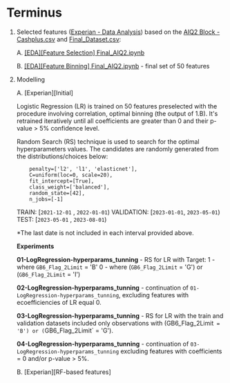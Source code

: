 # Terminus

1. Selected features ([Experian - Data Analysis](https://apsgrp-my.sharepoint.com/:x:/g/personal/halyna_dychko_cashplus_com/EaLINnf4Kx9DuKQWYAAI8G4B_hnVSlTNUWlmq24YbL3SjQ?e=hwlxyk)) based on the [AIQ2 Block - Cashplus.csv](https://apsgrp-my.sharepoint.com/:x:/g/personal/james_coveney_cashplus_com/Ecug3rMiXjJApvfxQmHeh4sBkFJwgq5hGboj2FB80kB2jA?e=2K6Skl) and [Final_Dataset.csv](https://apsgrp-my.sharepoint.com/:x:/g/personal/james_coveney_cashplus_com/EeHpbiMrUzZGnxQGimFWQysBG8tfUYfW5nX0NI0Wx5oAHg?e=LcWJxg):     
    
    A. [[EDA][Feature Selection] Final_AIQ2.ipynb](https://github.com/hdychko/terminus/blob/master/notebooks/%5BEDA%5D%5BFeature%20Selection%5D%20Final_AIQ2.ipynb)    
    
    B. [[EDA][Feature Binning] Final_AIQ2.ipynb](https://github.com/hdychko/terminus/blob/master/notebooks/%5BEDA%5D%5BFeature%20Binning%5D%20Final_AIQ2.ipynb) - final set of 50 features    

2. Modelling

    A. [Experian][Initial]
   
    Logistic Regression (LR) is trained on 50 features preselected with the procedure involving correlation, optimal binning (the output of 1.B). It's retrained iteratively until all coefficients are greater than 0 and their p-value > 5% confidence level.
    
    Random Search (RS) technique is used to search for the optimal hyperparameters values. The candidates are randomly generated from the distributions/choices below: 
    
    ```
        penalty=['l2', 'l1', 'elasticnet'], 
        C=uniform(loc=0, scale=20), 
        fit_intercept=[True], 
        class_weight=['balanced'], 
        random_state=[42], 
        n_jobs=[-1]
    ```
    
    TRAIN: [`2021-12-01` , `2022-01-01`)
    VALIDATION: [`2023-01-01`, `2023-05-01`)
    TEST: [`2023-05-01` , `2023-08-01`)
    
    *The last date is not included in each interval provided above.
    
    **Experiments**
   
    **01-LogRegression-hyperparams_tunning** - RS for LR with Target: 
    1 - where `GB6_Flag_2Limit` = 'B'
    0 - where (`GB6_Flag_2Limit` = 'G') or (`GB6_Flag_2Limit` = 'I')
    
    **02-LogRegression-hyperparams_tunning** - continuation of `01-LogRegression-hyperparams_tunning`, excluding features with ecoefficiencies of LR equal 0.
    
    **03-LogRegression-hyperparams_tunning** - RS for LR with the train and validation datasets included only observations with (GB6_Flag_2Limit` = 'B') or (`GB6_Flag_2Limit` = 'G'). 
    
    **04-LogRegression-hyperparams_tunning** - continuation of `03-LogRegression-hyperparams_tunning` excluding features with coefficients = 0 and/or p-value > 5%.

    B. [Experian][RF-based features]

